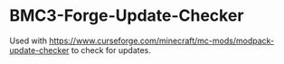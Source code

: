 # BMC3-Forge-Update-Checker
Used with https://www.curseforge.com/minecraft/mc-mods/modpack-update-checker to check for updates.
